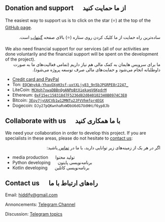 ## Donation and support &nbsp;&nbsp;&nbsp;&nbsp; از ما حمایت کنید
The easiest way to support us is to click on the star (⭐) at the top of the [GitHub page](https://github.com/hiddify/hiddify-config).
<div dir="rtl" markdown="1">

ساده‌ترین راه حمایت از ما کلیک کردن روی ستاره (⭐) بالای صفحه [گیتهاب](https://github.com/hiddify/hiddify-config) است.

</div>
We also need financial support for our services (all of our activities are done voluntarily and the financial support will be spent on the development of the project). 

<div dir="rtl" markdown="1">
ما برای سرویس هایمان به کمک مالی هم نیاز داریم (تمامی فعالیت‌های ما به صورت داوطلبانه انجام می‌شود و حمایت‌های مالی صرف توسعه پروژه می‌شود).
</div>

  - [Credit card and PayPal](https://opencollective.com/hiddify/contribute/backer-50556/checkout?interval=month&amount=25)
  - Ton: [`EQCWnykA-YhavOXgH3sf-uxtXLjy83_9n5bJPGRPE8r2247_`](https://tonwhales.com/explorer/address/EQCWnykA-YhavOXgH3sf-uxtXLjy83_9n5bJPGRPE8r2247_)
  - LiteCoin: [`MCHoh7xwaDBBnQgANPpBtXiekagV6KpdrM`](https://chart.apis.google.com/chart?cht=qr&chs=500x500&chl=litecoin%3AMCHoh7xwaDBBnQgANPpBtXiekagV6KpdrM&chld=H)
  - Ethereum: [`0xF15ec158318d7F5236d82d040102340B0974C3E0`](https://chart.apis.google.com/chart?cht=qr&chs=500x500&chl=ethereum%3A0xF15ec158318d7F5236d82d040102340B0974C3E0&chld=H)
  - Bitcoin: [`3Epy7jyUUCVb1w12MNTu2JFVVhmfpr4EGX`](https://chart.apis.google.com/chart?cht=qr&chs=500x500&chl=bitcoin%3A3Epy7jyUUCVb1w12MNTu2JFVVhmfpr4EGX&chld=H)
  - Dogecoin: `DJy27pQKwnhaRxWDbU6dG7UdHHif6yp8Jb`


## Collaborate with us &nbsp;&nbsp;&nbsp;&nbsp; با ما همکاری کنید
We need your collaboration in order to develop this project. If you are specialists in these areas, please do not hesitate to [contact us](https://github.com/hiddify/hiddify-config/wiki/_Footer/_edit#contact-us):
<div dir="rtl" markdown="1">

اگر در هر یک از زمینه‌های زیر توانایی دارید، با ما در [تماس ](https://github.com/hiddify/hiddify-config/wiki/_Footer/_edit#contact-us)باشید:
</div>

* media production &nbsp;&nbsp;&nbsp;&nbsp; تولید محتوا
* Python developing &nbsp;&nbsp;&nbsp;&nbsp; برنامه‌نویسی پایتون 
* Kotlin developing &nbsp;&nbsp;&nbsp;&nbsp; برنامه‌نویسی کاتلین

## Contact us &nbsp;&nbsp;&nbsp;&nbsp; راه‌های ارتباط با ما
Email: [hiddify@gmail.com](mailto:hiddify@gmail.com)

Annoncements: [Telegram Channel](https://t.me/hiddify)

Discussion: [Telegram topics](https://t.me/hiddify_board)

